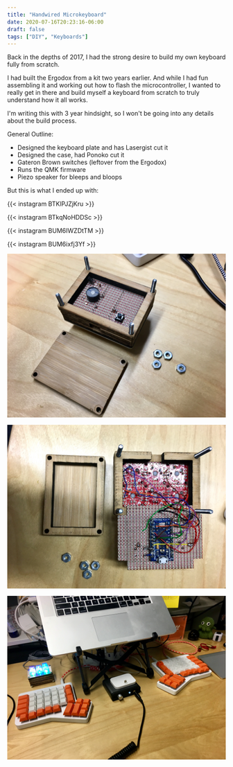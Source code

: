 ```yaml
---
title: "Handwired Microkeyboard"
date: 2020-07-16T20:23:16-06:00
draft: false
tags: ["DIY", "Keyboards"]
---
```


Back in the depths of 2017, I had the strong desire to build my own keyboard fully from scratch.

I had built the Ergodox from a kit two years earlier. And while I had fun assembling it and working out how to flash the microcontroller, I wanted to really get in there and build myself a keyboard from scratch to truly understand how it all works.

I'm writing this with 3 year hindsight, so I won't be going into any details about the build process.

General Outline:
- Designed the keyboard plate and has Lasergist cut it
- Designed the case, had Ponoko cut it
- Gateron Brown switches (leftover from the Ergodox)
- Runs the QMK firmware
- Piezo speaker for bleeps and bloops

But this is what I ended up with:

{{< instagram BTKlPJZjKru >}}

{{< instagram BTkqNoHDDSc >}}

{{< instagram BUM6IWZDtTM >}}

{{< instagram BUM6ixfj3Yf >}}

![](/images/2020/Jul/mkeeb3.jpg)

![](/images/2020/Jul/mkeeb4.jpg)

![](/images/2020/Jul/mkeeb7.jpg)


